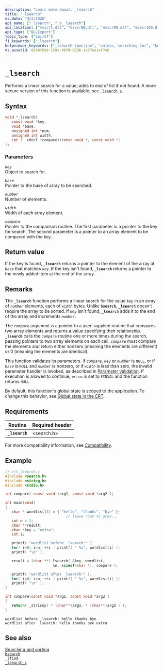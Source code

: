 ```yaml
---
description: "Learn more about: _lsearch"
title: "_lsearch"
ms.date: "4/2/2020"
api_name: ["_lsearch", "_o__lsearch"]
api_location: ["msvcrt.dll", "msvcr80.dll", "msvcr90.dll", "msvcr100.dll", "msvcr100_clr0400.dll", "msvcr110.dll", "msvcr110_clr0400.dll", "msvcr120.dll", "msvcr120_clr0400.dll", "ucrtbase.dll", "api-ms-win-crt-utility-l1-1-0.dll", "api-ms-win-crt-private-l1-1-0.dll"]
api_type: ["DLLExport"]
topic_type: ["apiref"]
f1_keywords: ["_lsearch"]
helpviewer_keywords: ["_lsearch function", "values, searching for", "keys, finding in arrays", "arrays [CRT], searching", "linear searches", "searching, linear", "lsearch function"]
ms.assetid: 8200f608-159a-46f0-923b-1a37ee1af7e0
---
```

# `_lsearch`

Performs a linear search for a value; adds to end of list if not found. A more secure version of this function is available; see [`_lsearch_s`](lsearch-s.md).

## Syntax

```C
void *_lsearch(
   const void *key,
   void *base,
   unsigned int *num,
   unsigned int width,
   int (__cdecl *compare)(const void *, const void *)
);
```

### Parameters

*`key`*\
Object to search for.

*`base`*\
Pointer to the base of array to be searched.

*`number`*\
Number of elements.

*`width`*\
Width of each array element.

*`compare`*\
Pointer to the comparison routine. The first parameter is a pointer to the key for search. The second parameter is a pointer to an array element to be compared with the key.

## Return value

If the key is found, **`_lsearch`** returns a pointer to the element of the array at *`base`* that matches *`key`*. If the key isn't found, **`_lsearch`** returns a pointer to the newly added item at the end of the array.

## Remarks

The **`_lsearch`** function performs a linear search for the value *`key`* in an array of *`number`* elements, each of *`width`* bytes. Unlike **`bsearch`**, **`_lsearch`** doesn't require the array to be sorted. If *`key`* isn't found, **`_lsearch`** adds it to the end of the array and increments *`number`*.

The *`compare`* argument is a pointer to a user-supplied routine that compares two array elements and returns a value specifying their relationship. **`_lsearch`** calls the *`compare`* routine one or more times during the search, passing pointers to two array elements on each call. *`compare`* must compare the elements and return either nonzero (meaning the elements are different) or 0 (meaning the elements are identical).

This function validates its parameters. If *`compare`*, *`key`* or *`number`* is `NULL`, or if *`base`* is `NULL` and *`number`* is nonzero, or if *`width`* is less than zero, the invalid parameter handler is invoked, as described in [Parameter validation](../parameter-validation.md). If execution is allowed to continue, `errno` is set to `EINVAL` and the function returns `NULL`.

By default, this function's global state is scoped to the application. To change this behavior, see [Global state in the CRT](../global-state.md).

## Requirements

|Routine|Required header|
|-------------|---------------------|
|**`_lsearch`**|\<search.h>|

For more compatibility information, see [Compatibility](../compatibility.md).

## Example

```C
// crt_lsearch.c
#include <search.h>
#include <string.h>
#include <stdio.h>

int compare( const void *arg1, const void *arg2 );

int main(void)
{
   char * wordlist[4] = { "hello", "thanks", "bye" };
                            // leave room to grow...
   int n = 3;
   char **result;
   char *key = "extra";
   int i;

   printf( "wordlist before _lsearch:" );
   for( i=0; i<n; ++i ) printf( " %s", wordlist[i] );
   printf( "\n" );

   result = (char **)_lsearch( &key, wordlist,
                      &n, sizeof(char *), compare );

   printf( "wordlist after _lsearch:" );
   for( i=0; i<n; ++i ) printf( " %s", wordlist[i] );
   printf( "\n" );
}

int compare(const void *arg1, const void *arg2 )
{
   return( _stricmp( * (char**)arg1, * (char**)arg2 ) );
}
```

```Output
wordlist before _lsearch: hello thanks bye
wordlist after _lsearch: hello thanks bye extra
```

## See also

[Searching and sorting](../searching-and-sorting.md)\
[`bsearch`](bsearch.md)\
[`_lfind`](lfind.md)\
[`_lsearch_s`](lsearch-s.md)
